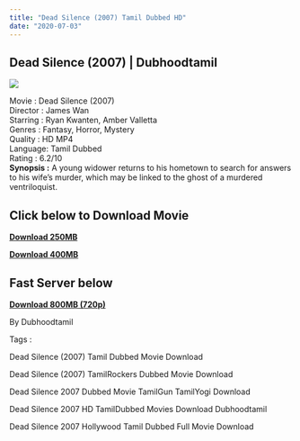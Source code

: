 ```yaml
---
title: "Dead Silence (2007) Tamil Dubbed HD"
date: "2020-07-03"
---
```


## Dead Silence (2007) | Dubhoodtamil

[![](https://1.bp.blogspot.com/-hlpX-KH7Gcs/Xv846MsdD7I/AAAAAAAABoo/A4RLerGT6vMiJzCWnbDkjTsIoawhPXUHACNcBGAsYHQ/s640/1.jpg)](https://1.bp.blogspot.com/-hlpX-KH7Gcs/Xv846MsdD7I/AAAAAAAABoo/A4RLerGT6vMiJzCWnbDkjTsIoawhPXUHACNcBGAsYHQ/s1600/1.jpg)

Movie : Dead Silence (2007)  
Director : James Wan  
Starring : Ryan Kwanten, Amber Valletta  
Genres : Fantasy, Horror, Mystery  
Quality : HD MP4  
Language: Tamil Dubbed  
Rating : 6.2/10  
**Synopsis :** A young widower returns to his hometown to search for answers to his wife’s murder, which may be linked to the ghost of a murdered ventriloquist.

## Click below to Download Movie

  

**[Download 250MB](https://oncehelp.com/Dead-silence-300MB)**

**[Download 400MB](https://oncehelp.com/Dead-silence-400MB)**

## **Fast Server below**

**[Download 800MB (720p)](https://oncehelp.com/Dead-silence-800MB)**

By Dubhoodtamil

  

  

Tags :

  

Dead Silence (2007) Tamil Dubbed Movie Download

  

Dead Silence (2007) TamilRockers Dubbed Movie Download

  

Dead Silence 2007 Dubbed Movie TamilGun TamilYogi Download

  

Dead Silence 2007 HD TamilDubbed Movies Download Dubhoodtamil

  

Dead Silence 2007 Hollywood Tamil Dubbed Full Movie Download
